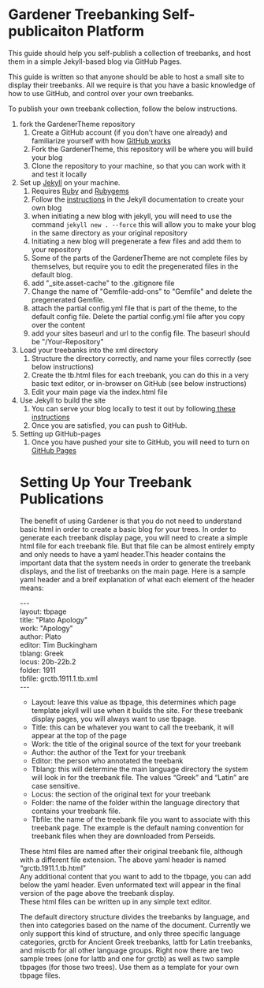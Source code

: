 <h1>Gardener Treebanking Self-publicaiton Platform</h1>



This guide should help you self-publish a collection of treebanks, and host them in a simple Jekyll-based blog via GitHub Pages. 

This guide is written so that anyone should be able to host a small site to display their treebanks. All we require is that you have a basic knowledge of how to use GitHub, and control over your own treebanks.

To publish your own treebank collection, follow the below instructions. 


<ol>
 	<li>fork the GardenerTheme repository
<ol>
 	<li>Create a GitHub account (if you don’t have one already) and familiarize yourself with how <a href="https://guides.github.com/activities/hello-world/">GitHub works</a></li>
 	<li>Fork the GardenerTheme, this repository will be where you will build your blog</li>
 	<li>Clone the repository to your machine, so that you can work with it and test it locally</li>
</ol>
</li>
 	<li>Set up <a href="https://jekyllrb.com/docs/quickstart/">Jekyll</a> on your machine. 
<ol>
 	<li>Requires <a href="https://www.ruby-lang.org/">Ruby</a> and <a href="https://rubygems.org/">Rubygems</a></li>
 	<li>Follow the <a href="https://jekyllrb.com/docs/quickstart/">instructions</a> in the Jekyll documentation to create your own blog</li>
	<li> when initiating a new blog with jekyll, you will need to use the command <code>jekyll new . --force</code> this will allow you to make your blog in the same directory as your original repository</li>
	<li>Initiating a new blog will pregenerate a few files and add them to your repository</li>
  <li>Some of the parts of the GardenerTheme are not complete files by themselves, but require you to edit the pregenerated files in the default blog.</li>
	<li>add "_site.asset-cache" to the .gitignore file</li>
	<li>Change the name of "Gemfile-add-ons" to "Gemfile" and delete the pregenerated Gemfile.</li>
	<li> attach the partial config.yml file that is part of the theme, to the default config file. Delete the partial config.yml file after you copy over the content</li>
	<li>add your sites baseurl and url to the config file. The baseurl should be "/Your-Repository"</li>
	
</ol>
</li>
 	<li>Load your treebanks into the xml directory
<ol>
 	<li>Structure the directory correctly, and name your files correctly (see below instructions)</li>
 	<li>Create the tb.html files for each treebank, you can do this in a very basic text editor, or in-browser on GitHub (see below instructions)</li>
 	<li>Edit your main page via the index.html file</li>
</ol>
</li>
 	<li>Use Jekyll to build the site
<ol>
 	<li>You can serve your blog locally to test it out by following<a href="https://jekyllrb.com/docs/usage/"> these instructions</a></li>
 	<li>Once you are satisfied, you can push to GitHub. </li>
</ol>
</li>
<li> Setting up GitHub-pages
<ol>
<li>Once you have pushed your site to GitHub, you will need to turn on <a href="https://guides.github.com/features/pages/">GitHub Pages</a></li>
</ol>


<h1>Setting Up Your Treebank Publications</h1>

<p>The benefit of using Gardener is that you do not need to understand basic html in order to create a basic blog for your trees. In order to generate each treebank display page, you will need to create a simple html file for each treebank file. But that file can be almost entirely empty and only needs to have a yaml header.This header contains the important data that the system needs in order to generate the treebank displays, and the list of treebanks on the main page.  
Here is a sample yaml header and a breif explanation of what each element of the header means:</p> 

<p style="text-align: left;">---<br>
layout: tbpage<br>
title: "Plato Apology"<br>
work: "Apology"<br>
author: Plato<br>
editor: Tim Buckingham<br>
tblang: Greek<br>
locus: 20b-22b.2<br>
folder: 1911<br>
tbfile: grctb.1911.1.tb.xml<br>
---</p>


<ul>
<li>Layout: leave this value as tbpage, this determines which page template jekyll will use when it builds the site. For these treebank display pages, you will always want to use tbpage.</li>
<li>Title: this can be whatever you want to call the treebank, it will appear at the top of the page<br>
<li>Work: the title of the original source of the text for your treebank</li>
<li>Author: the author of the Text for your treebank</li>
<li>Editor: the person who annotated the treebank</li>
<li>Tblang: this will determine the main language directory the system will look in for the treebank file. The values “Greek” and “Latin” are case sensitive. </li>
<li>Locus: the section of the original text for your treebank</li>
<li>Folder: the name of the folder within the language directory that contains your treebank file.</li>
<li>Tbfile: the name of the treebank file you want to associate with this treebank page. The example is the default naming convention for treebank files when they are downloaded from Perseids.</li>
</ul>

<p>
These html files are named after their original treebank file, although with a different file extension. The above yaml header is named “grctb.1911.1.tb.html” <br>
Any additional content that you want to add to the tbpage, you can add below the yaml header. Even unformated text will appear in the final version of the page above the treebank display. <br>
These html files can be written up in any simple text editor. <br>
</p>
<p>
The default directory structure divides the treebanks by language, and then into categories based on the name of the document. 
Currently we only support this kind of structure, and only three specific language categories, grctb for Ancient Greek treebanks, lattb for Latin treebanks, and misctb for all other language groups. Right now there are two sample trees (one for lattb and one for grctb) as well as two sample tbpages (for those two trees). Use them as a template for your own tbpage files. 
</p>
